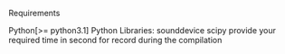 Requirements

Python[>= python3.1]
Python Libraries: sounddevice 
                  scipy
provide your required time in second for record during the compilation
